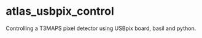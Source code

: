 atlas_usbpix_control
====================

Controlling a T3MAPS pixel detector using USBpix board, basil and python.
